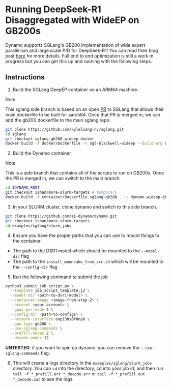 <!--
SPDX-FileCopyrightText: Copyright (c) 2025 NVIDIA CORPORATION & AFFILIATES. All rights reserved.
SPDX-License-Identifier: Apache-2.0

Licensed under the Apache License, Version 2.0 (the "License");
you may not use this file except in compliance with the License.
You may obtain a copy of the License at

http://www.apache.org/licenses/LICENSE-2.0

Unless required by applicable law or agreed to in writing, software
distributed under the License is distributed on an "AS IS" BASIS,
WITHOUT WARRANTIES OR CONDITIONS OF ANY KIND, either express or implied.
See the License for the specific language governing permissions and
limitations under the License.
-->

# Running DeepSeek-R1 Disaggregated with WideEP on GB200s

Dynamo supports SGLang's GB200 implementation of wide expert parallelism and large scale P/D for DeepSeek-R1! You can read their blog post [here](https://lmsys.org/blog/2025-06-16-gb200-part-1/) for more details. Full end to end optimization is still a work in progress but you can get this up and running with the following steps.

## Instructions

1. Build the SGLang DeepEP container on an ARM64 machine.

> [!NOTE]  
> This sglang side branch is based on an open [PR](https://github.com/sgl-project/sglang/pull/7721/files) to SGLang that allows their main dockerfile to be built for aarch64. Once that PR is merged in, we can add the gb200 dockerfile to the main sglang repo.

```bash
git clone https://github.com/kyleliang-nv/sglang.git
cd sglang
git checkout sglang_gb200_wideep_docker
docker build -f docker/Dockerfile -t sgl-blackwell-wideep --build-arg BUILD_TYPE=blackwell --build-arg CUDA_VERSION=12.8.1 .
```

2. Build the Dynamo container

> [!NOTE]  
> This is a side branch that contains all of the scripts to run on GB200s. Once the PR is merged in, we can switch to the main branch.

```bash
cd $DYNAMO_ROOT
git checkout ishan/more-slurm-targets # temporary
docker build -f container/Dockerfile.sglang-gb200 . -t dynamo-wideep-gb200 --no-cache
```

3. In your SLURM cluster, clone dynamo and switch to this side branch.

```bash
git clone https://github.com/ai-dynamo/dynamo.git
git checkout ishan/more-slurm-targets
cd examples/sglang/slurm_jobs
```

4. Ensure you have the proper paths that you can use to mount things to the container

- The path to the DSR1 model which should be mounted to the `--model-dir` flag
- The path to the `install_mooncake_from_src.sh` which will be mounted to the `--config-dir` flag

5. Run the following command to submit the job

```bash
python3 submit_job_script.py \
  --template job_script_template.j2 \
  --model-dir <path-to-dsr1-model> \
  --container-image <image-from-step-2> \
  --account <your-account> \
  --gpus-per-node 4 \
  --config-dir <path-to-configs> \
  --network-interface enp138s0f0np0 \
  --gpu-type gb200 \
  --use-sglang-commands \
  --prefill-nodes 2 \
  --decode-nodes 12
```

**UNTESTED**: if you want to spin up dynamo, you can remove the `--use-sglang-commands` flag.

6. This will create a logs directory in the `examples/sglang/slurm_jobs` directory. You can `cd` into the directory, cd into your job id, and then run `tail -f *_prefill.err *_decode.err` or `tail -f *_prefill.out *_decode.out` to see the logs.